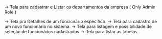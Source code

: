 -> Tela para cadastrar e Listar os departamentos da empresa ( Only Admin Role )

-> Tela pra Detalhes de um funcionário específico.
-> Tela para cadastro de um novo funcionário no sistema.
-> Tela para listagem e possibilidade de seleção de funcionários cadastrados
-> Tela para listar as tabelas.

